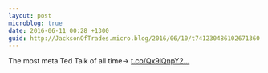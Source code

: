 ```yaml
---
layout: post
microblog: true
date: 2016-06-11 00:28 +1300
guid: http://JacksonOfTrades.micro.blog/2016/06/10/t741230486102671360.html
---
```

The most meta Ted Talk of all time→ [t.co/Qx9lQnpY2...](https://t.co/Qx9lQnpY2l)

